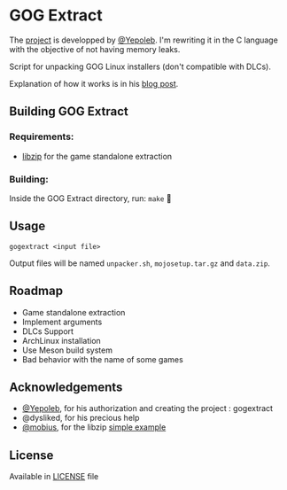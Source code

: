 # GOG Extract

The [project] is developped by [@Yepoleb]. I'm rewriting it in the C language with the objective of not having memory leaks.

Script for unpacking GOG Linux installers (don't compatible with DLCs).

Explanation of how it works is in his [blog post].

## Building GOG Extract
### Requirements:
* [libzip] for the game standalone extraction

### Building:
Inside the GOG Extract directory, run: `make` :frog:

## Usage

`gogextract <input file>`

Output files will be named `unpacker.sh`, `mojosetup.tar.gz` and `data.zip`.

## Roadmap
* Game standalone extraction
* Implement arguments
* DLCs Support
* ArchLinux installation
* Use Meson build system
* Bad behavior with the name of some games

## Acknowledgements
* [@Yepoleb], for his authorization and creating the project : gogextract
* @dysliked, for his precious help
* [@mobius], for the libzip [simple example]

## License

Available in [LICENSE](LICENSE) file

[@Yepoleb]: https://github.com/Yepoleb
[project]: https://github.com/Yepoleb/gogextract 
[blog post]: https://yepoleb.github.io/blog/2016/10/09/how-the-gog-linux-installers-work/
[libzip]: https://libzip.org/
[@mobius]: https://github.com/mobius
[simple example]: https://gist.github.com/mobius/1759816

